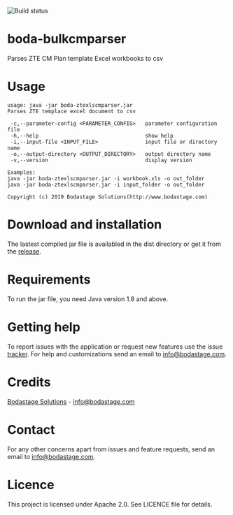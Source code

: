 ![Build status](https://travis-ci.org/bodastage/boda-ztexlscmparser.svg?branch=master)

# boda-bulkcmparser
Parses ZTE CM Plan template Excel workbooks to csv

# Usage
```
usage: java -jar boda-ztexlscmparser.jar
Parses ZTE templace excel document to csv

 -c,--parameter-config <PARAMETER_CONFIG>   parameter configuration file
 -h,--help                                  show help
 -i,--input-file <INPUT_FILE>               input file or directory name
 -o,--output-directory <OUTPUT_DIRECTORY>   output directory name
 -v,--version                               display version

Examples:
java -jar boda-ztexlscmparser.jar -i workbook.xls -o out_folder
java -jar boda-ztexlscmparser.jar -i input_folder -o out_folder

Copyright (c) 2019 Bodastage Solutions(http://www.bodastage.com)
```

# Download and installation
The lastest compiled jar file is availabled in the dist directory or get it from the [release](https://github.com/bodastage/boda-ztexlscmparser/releases).

# Requirements
To run the jar file, you need Java version 1.8 and above.

# Getting help
To report issues with the application or request new features use the issue [tracker](https://github.com/bodastage/boda-ztexlscmparser/issues). For help and customizations send an email to info@bodastage.com.

# Credits
[Bodastage Solutions](http://www.bodastage.com) - info@bodastage.com

# Contact
For any other concerns apart from issues and feature requests, send an email to info@bodastage.com.

# Licence
This project is licensed under Apache 2.0. See LICENCE file for details.
